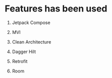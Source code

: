 # Features has been used

1) Jetpack Compose

2) MVI

3) Clean Architecture

4) Dagger Hilt

5) Retrofit

6) Room